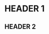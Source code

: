 ![[](https://gnu.org/software/emacs)](https://img.shields.io/badge/Build%20With-Emacs-f596aa.svg) ![[](https://gitee.com/ReimuXMX/mx.E)](https://img.shields.io/badge/Build%20With-mx.E-f596aa.svg)

# HEADER 1

## HEADER 2
